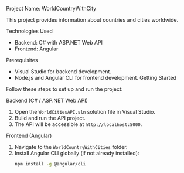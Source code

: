 Project Name: WorldCountryWithCity

This project provides information about countries and cities worldwide.

 Technologies Used

- Backend: C# with ASP.NET Web API
- Frontend: Angular

 Prerequisites

- Visual Studio for backend development.
- Node.js and Angular CLI for frontend development.
 Getting Started

Follow these steps to set up and run the project:

 Backend (C# / ASP.NET Web API)

1. Open the `WorldCitiesAPI.sln` solution file in Visual Studio.
2. Build and run the API project.
3. The API will be accessible at `http://localhost:5000`.

 Frontend (Angular)

1. Navigate to the `WorldCountryWithCities` folder.
2. Install Angular CLI globally (if not already installed):
   ```bash
   npm install -g @angular/cli
